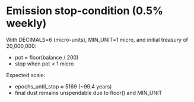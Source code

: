 # Emission stop-condition (0.5% weekly)

With DECIMALS=6 (micro-units), MIN_UNIT=1 micro, and initial treasury of 20,000,000:
- pot = floor(balance / 200)
- stop when pot < 1 micro

Expected scale:
- epochs_until_stop ≈ 5169 (~99.4 years)
- final dust remains unspendable due to floor() and MIN_UNIT
